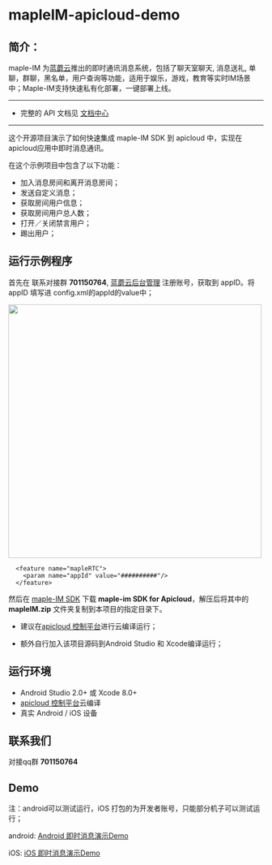 # mapleIM-apicloud-demo
## 简介：
maple-IM 为[蓝蘑云](http://www.lmaple.com)推出的即时通讯消息系统，包括了聊天室聊天, 消息送礼, 单聊，群聊，黑名单，用户查询等功能，适用于娱乐，游戏，教育等实时IM场景中；Maple-IM支持快速私有化部署，一键部署上线。

----------
- 完整的 API 文档见 [文档中心](http://doc.lmaple.com/maple-im-apicloud-sdk.html)

----------
这个开源项目演示了如何快速集成 maple-IM SDK 到 apicloud 中，实现在apicloud应用中即时消息通讯。

在这个示例项目中包含了以下功能：
- 加入消息房间和离开消息房间；
- 发送自定义消息；
- 获取房间用户信息；
- 获取房间用户总人数；
- 打开／关闭禁言用户；
- 踢出用户；


## 运行示例程序
首先在 联系对接群 **701150764**, [蓝蘑云后台管理](http://account.lmaple.com) 注册账号，获取到 appID。将 appID 填写进 config.xml的appId的value中；

<img src="http://doc.lmaple.com/image/maple-rtc-apicloud_2.png" width="500">

```
  <feature name="mapleRTC">
    <param name="appId" value="##########"/>
  </feature>
```

然后在 [maple-IM SDK](http://sdk.lmaple.com/MapleIM_ApiCloud_SDK_Release.zip) 下载 **maple-im  SDK for Apicloud**，解压后将其中的 **mapleIM.zip** 文件夹复制到本项目的指定目录下。

- 建议在[apicloud 控制平台](https://www.apicloud.com/)进行云编译运行；

- 额外自行加入该项目源码到Android Studio 和 Xcode编译运行； 


## 运行环境
- Android Studio 2.0+ 或 Xcode 8.0+
- [apicloud 控制平台](https://www.apicloud.com/)云编译
- 真实 Android / iOS 设备

## 联系我们

对接qq群  **701150764**

## Demo
注：android可以测试运行，iOS 打包的为开发者账号，只能部分机子可以测试运行；

android:
[Android 即时消息演示Demo](http://fir.kcrtu.com/mapleImAndroid)

iOS:
[iOS 即时消息演示Demo](http://fir.kcrtu.com/mapleIMiOS)



